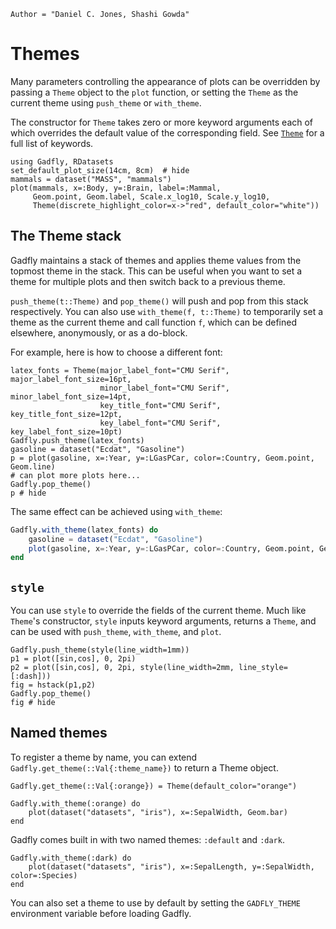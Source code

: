 ```@meta
Author = "Daniel C. Jones, Shashi Gowda"
```

# Themes

Many parameters controlling the appearance of plots can be overridden by
passing a `Theme` object to the `plot` function, or setting the `Theme` as the
current theme using `push_theme` or `with_theme`.

The constructor for `Theme` takes zero or more keyword arguments each of which
overrides the default value of the corresponding field.  See [`Theme`](@ref) for
a full list of keywords.

```@example 1
using Gadfly, RDatasets
set_default_plot_size(14cm, 8cm)  # hide
mammals = dataset("MASS", "mammals")
plot(mammals, x=:Body, y=:Brain, label=:Mammal,
     Geom.point, Geom.label, Scale.x_log10, Scale.y_log10,
     Theme(discrete_highlight_color=x->"red", default_color="white"))
```


## The Theme stack

Gadfly maintains a stack of themes and applies theme values from the topmost theme in the stack. This can be useful when you want to set a theme for multiple plots and then switch back to a previous theme.

`push_theme(t::Theme)` and `pop_theme()` will push and pop from this stack
respectively. You can also use `with_theme(f, t::Theme)` to temporarily set a
theme as the current theme and call function `f`, which can be defined
elsewhere, anonymously, or as a do-block.

For example, here is how to choose a different font:

```@example 1
latex_fonts = Theme(major_label_font="CMU Serif", major_label_font_size=16pt,
                    minor_label_font="CMU Serif", minor_label_font_size=14pt,
                    key_title_font="CMU Serif", key_title_font_size=12pt,
                    key_label_font="CMU Serif", key_label_font_size=10pt)
Gadfly.push_theme(latex_fonts)
gasoline = dataset("Ecdat", "Gasoline")
p = plot(gasoline, x=:Year, y=:LGasPCar, color=:Country, Geom.point, Geom.line)
# can plot more plots here...
Gadfly.pop_theme()
p # hide
```

The same effect can be achieved using `with_theme`:

```julia
Gadfly.with_theme(latex_fonts) do
    gasoline = dataset("Ecdat", "Gasoline")
    plot(gasoline, x=:Year, y=:LGasPCar, color=:Country, Geom.point, Geom.line)
end
```


## `style`

You can use `style` to override the fields of the current theme. Much like
`Theme`'s constructor, `style` inputs keyword arguments, returns a `Theme`,
and can be used with `push_theme`, `with_theme`, and `plot`.

```@example 1
Gadfly.push_theme(style(line_width=1mm))
p1 = plot([sin,cos], 0, 2pi)
p2 = plot([sin,cos], 0, 2pi, style(line_width=2mm, line_style=[:dash]))
fig = hstack(p1,p2)
Gadfly.pop_theme()
fig # hide
```


## Named themes

To register a theme by name, you can extend `Gadfly.get_theme(::Val{:theme_name})` to return a Theme object.

```@example 1
Gadfly.get_theme(::Val{:orange}) = Theme(default_color="orange")

Gadfly.with_theme(:orange) do
    plot(dataset("datasets", "iris"), x=:SepalWidth, Geom.bar)
end
```

Gadfly comes built in with two named themes: `:default` and `:dark`.

```@example 1
Gadfly.with_theme(:dark) do
    plot(dataset("datasets", "iris"), x=:SepalLength, y=:SepalWidth, color=:Species)
end
```

You can also set a theme to use by default by setting the `GADFLY_THEME`
environment variable before loading Gadfly.
